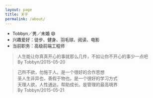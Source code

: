 ```yaml
---
layout: page
title: 关于
permalink: /about/
---
```


- Tobbyn／男／未婚 😄
- 兴趣爱好：徒步、健身、羽毛球、阅读、电影
- 当前职务：高级前端工程师

>人生能让你真真开心的事就那么几件，不如让你不开心的事少一点吧   
>By Tobbyn/2015-05-20

>己所不欲，勿施于人。是一个很好的合作思想   
>圣人生非异也，善假于物也。是一个很好的学习方式   
>天理人欲，人性通达，帮助成长。是管理的最高境界   
>By Tobbyn/2015-05-21